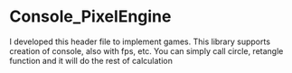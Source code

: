 # Console_PixelEngine
I developed this header file to implement games. This library supports creation of console, also with fps, etc.
 You can simply call circle, retangle function and it will do the rest of calculation
